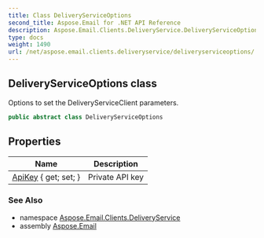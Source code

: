 ```yaml
---
title: Class DeliveryServiceOptions
second_title: Aspose.Email for .NET API Reference
description: Aspose.Email.Clients.DeliveryService.DeliveryServiceOptions class. Options to set the DeliveryServiceClient parameters
type: docs
weight: 1490
url: /net/aspose.email.clients.deliveryservice/deliveryserviceoptions/
---
```

## DeliveryServiceOptions class

Options to set the DeliveryServiceClient parameters.

```csharp
public abstract class DeliveryServiceOptions
```

## Properties

| Name | Description |
| --- | --- |
| [ApiKey](../../aspose.email.clients.deliveryservice/deliveryserviceoptions/apikey/) { get; set; } | Private API key |

### See Also

* namespace [Aspose.Email.Clients.DeliveryService](../../aspose.email.clients.deliveryservice/)
* assembly [Aspose.Email](../../)


